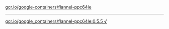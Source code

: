 [gcr.io/google-containers/flannel-ppc64le](https://hub.docker.com/r/abcz/flannel-ppc64le/tags/) 

----
[gcr.io/google_containers/flannel-ppc64le:0.5.5 √](https://hub.docker.com/r/abcz/flannel-ppc64le/tags/)


